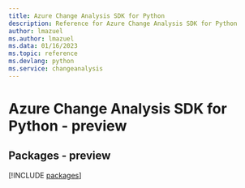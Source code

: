 ```yaml
---
title: Azure Change Analysis SDK for Python
description: Reference for Azure Change Analysis SDK for Python
author: lmazuel
ms.author: lmazuel
ms.data: 01/16/2023
ms.topic: reference
ms.devlang: python
ms.service: changeanalysis
---
```

# Azure Change Analysis SDK for Python - preview
## Packages - preview
[!INCLUDE [packages](change-analysis-index.md)]